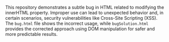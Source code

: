 This repository demonstrates a subtle bug in HTML related to modifying the innerHTML property.  Improper use can lead to unexpected behavior and, in certain scenarios, security vulnerabilities like Cross-Site Scripting (XSS). The `bug.html` file shows the incorrect usage, while `bugSolution.html` provides the corrected approach using DOM manipulation for safer and more predictable results.